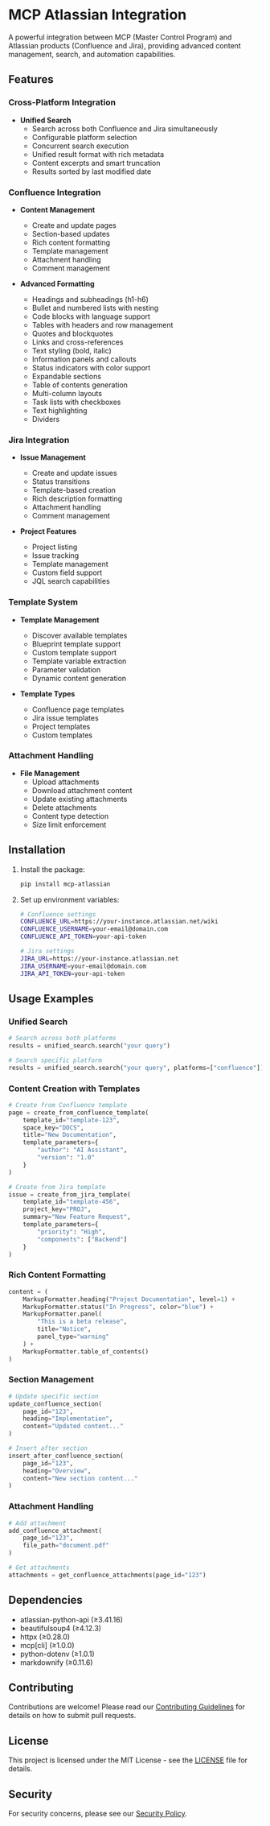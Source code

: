 # MCP Atlassian Integration

A powerful integration between MCP (Master Control Program) and Atlassian products (Confluence and Jira), providing advanced content management, search, and automation capabilities.

## Features

### Cross-Platform Integration
- **Unified Search**
  - Search across both Confluence and Jira simultaneously
  - Configurable platform selection
  - Concurrent search execution
  - Unified result format with rich metadata
  - Content excerpts and smart truncation
  - Results sorted by last modified date

### Confluence Integration
- **Content Management**
  - Create and update pages
  - Section-based updates
  - Rich content formatting
  - Template management
  - Attachment handling
  - Comment management

- **Advanced Formatting**
  - Headings and subheadings (h1-h6)
  - Bullet and numbered lists with nesting
  - Code blocks with language support
  - Tables with headers and row management
  - Quotes and blockquotes
  - Links and cross-references
  - Text styling (bold, italic)
  - Information panels and callouts
  - Status indicators with color support
  - Expandable sections
  - Table of contents generation
  - Multi-column layouts
  - Task lists with checkboxes
  - Text highlighting
  - Dividers

### Jira Integration
- **Issue Management**
  - Create and update issues
  - Status transitions
  - Template-based creation
  - Rich description formatting
  - Attachment handling
  - Comment management

- **Project Features**
  - Project listing
  - Issue tracking
  - Template management
  - Custom field support
  - JQL search capabilities

### Template System
- **Template Management**
  - Discover available templates
  - Blueprint template support
  - Custom template support
  - Template variable extraction
  - Parameter validation
  - Dynamic content generation

- **Template Types**
  - Confluence page templates
  - Jira issue templates
  - Project templates
  - Custom templates

### Attachment Handling
- **File Management**
  - Upload attachments
  - Download attachment content
  - Update existing attachments
  - Delete attachments
  - Content type detection
  - Size limit enforcement

## Installation

1. Install the package:
   ```bash
   pip install mcp-atlassian
   ```

2. Set up environment variables:
   ```bash
   # Confluence settings
   CONFLUENCE_URL=https://your-instance.atlassian.net/wiki
   CONFLUENCE_USERNAME=your-email@domain.com
   CONFLUENCE_API_TOKEN=your-api-token

   # Jira settings
   JIRA_URL=https://your-instance.atlassian.net
   JIRA_USERNAME=your-email@domain.com
   JIRA_API_TOKEN=your-api-token
   ```

## Usage Examples

### Unified Search
```python
# Search across both platforms
results = unified_search.search("your query")

# Search specific platform
results = unified_search.search("your query", platforms=["confluence"])
```

### Content Creation with Templates
```python
# Create from Confluence template
page = create_from_confluence_template(
    template_id="template-123",
    space_key="DOCS",
    title="New Documentation",
    template_parameters={
        "author": "AI Assistant",
        "version": "1.0"
    }
)

# Create from Jira template
issue = create_from_jira_template(
    template_id="template-456",
    project_key="PROJ",
    summary="New Feature Request",
    template_parameters={
        "priority": "High",
        "components": ["Backend"]
    }
)
```

### Rich Content Formatting
```python
content = (
    MarkupFormatter.heading("Project Documentation", level=1) +
    MarkupFormatter.status("In Progress", color="blue") +
    MarkupFormatter.panel(
        "This is a beta release",
        title="Notice",
        panel_type="warning"
    ) +
    MarkupFormatter.table_of_contents()
)
```

### Section Management
```python
# Update specific section
update_confluence_section(
    page_id="123",
    heading="Implementation",
    content="Updated content..."
)

# Insert after section
insert_after_confluence_section(
    page_id="123",
    heading="Overview",
    content="New section content..."
)
```

### Attachment Handling
```python
# Add attachment
add_confluence_attachment(
    page_id="123",
    file_path="document.pdf"
)

# Get attachments
attachments = get_confluence_attachments(page_id="123")
```

## Dependencies
- atlassian-python-api (≥3.41.16)
- beautifulsoup4 (≥4.12.3)
- httpx (≥0.28.0)
- mcp[cli] (≥1.0.0)
- python-dotenv (≥1.0.1)
- markdownify (≥0.11.6)

## Contributing
Contributions are welcome! Please read our [Contributing Guidelines](CONTRIBUTING.md) for details on how to submit pull requests.

## License
This project is licensed under the MIT License - see the [LICENSE](LICENSE) file for details.

## Security
For security concerns, please see our [Security Policy](SECURITY.md).
